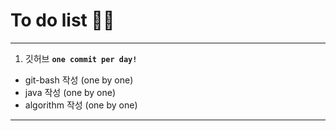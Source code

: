 # To do list 💨💨

****

1.  깃허브 **`one commit per day!`**
   * git-bash 작성 (one by one)
   * java  작성 (one by one)
   * algorithm 작성 (one by one)

****

